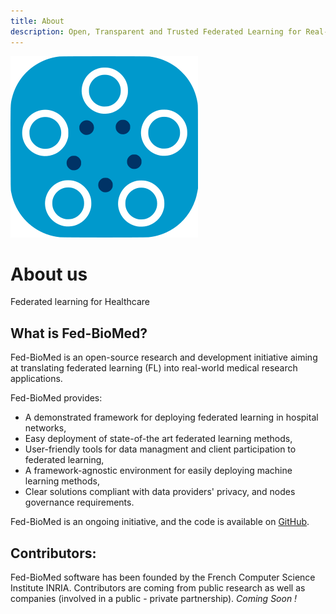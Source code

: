 ```yaml
---
title: About
description: Open, Transparent and Trusted Federated Learning for Real-world Healthcare Applications 
---
```


![fedbiomed-logo](../assets/img/fedbiomed-logo.png#img-sm)

# About us

Federated learning for Healthcare

## What is Fed-BioMed?

Fed-BioMed is an open-source research and development initiative aiming at translating federated learning (FL) into real-world medical research applications.

Fed-BioMed provides:

- A demonstrated framework for deploying federated learning in hospital networks,
- Easy deployment of state-of-the art federated learning methods,
- User-friendly tools for data managment and client participation to federated learning,
- A framework-agnostic environment for easily deploying machine learning methods,
- Clear solutions compliant with data providers' privacy, and nodes governance requirements.

Fed-BioMed is an ongoing initiative, and the code is available on [GitHub](https://github.com/fedbiomed/fedbiomed).



## Contributors:

Fed-BioMed software has been founded by the French Computer Science Institute INRIA. Contributors are coming from public research as well as companies (involved in a public -  private partnership).
*Coming Soon !*
